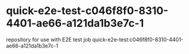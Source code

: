 # quick-e2e-test-c046f8f0-8310-4401-ae66-a121da1b3e7c-1
repository for use with E2E test job quick-e2e-test:c046f8f0-8310-4401-ae66-a121da1b3e7c-1
